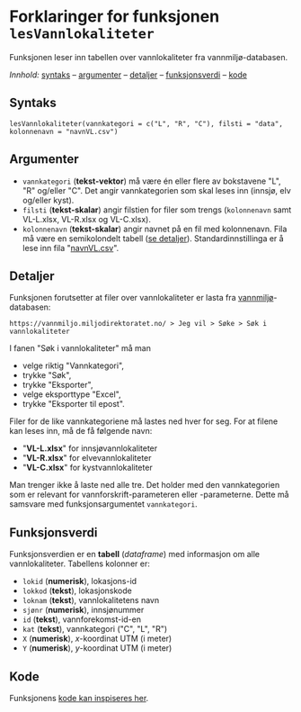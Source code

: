 # Forklaringer for funksjonen `lesVannlokaliteter`

Funksjonen leser inn tabellen over vannlokaliteter fra vannmiljø-databasen.

_Innhold:_ [syntaks](#syntaks) – [argumenter](#argumenter) – [detaljer](#detaljer) – [funksjonsverdi](#funksjonsverdi) – [kode](#kode)


## Syntaks

```{r}
lesVannlokaliteter(vannkategori = c("L", "R", "C"), filsti = "data", kolonnenavn = "navnVL.csv")
```


## Argumenter

* `vannkategori` (**tekst-vektor**) må være én eller flere av bokstavene "L", "R" og/eller "C". Det angir vannkategorien som skal leses inn (innsjø, elv og/eller kyst).
* `filsti`  (**tekst-skalar**) angir filstien for filer som trengs (`kolonnenavn` samt VL-L.xlsx, VL-R.xlsx og VL-C.xlsx).
* `kolonnenavn` (**tekst-skalar**) angir navnet på en fil med kolonnenavn. Fila må være en semikolondelt tabell ([se detaljer](forklar.md#vannlokaliteter-vl-.xlsx-navnvl.csv)). Standardinnstillinga er å lese inn fila "[navnVL.csv](../data/navnVL.csv)".


## Detaljer

Funksjonen forutsetter at filer over vannlokaliteter er lasta fra [vannmiljø](https://vannmiljo.miljodirektoratet.no/)-databasen:

`https://vannmiljo.miljodirektoratet.no/ > Jeg vil > Søke > Søk i vannlokaliteter`

I fanen "Søk i vannlokaliteter" må man

- velge riktig "Vannkategori",
- trykke "Søk",
- trykke "Eksporter",
- velge eksporttype "Excel",
- trykke "Eksporter til epost".

Filer for de like vannkategoriene må lastes ned hver for seg. 
For at filene kan leses inn, må de få følgende navn:

- "**VL-L.xlsx**" for innsjøvannlokaliteter
- "**VL-R.xlsx**" for elvevannlokaliteter
- "**VL-C.xlsx**" for kystvannlokaliteter

Man trenger ikke å laste ned alle tre. Det holder med den vannkategorien som er relevant for vannforskrift-parameteren eller -parameterne.
Dette må samsvare med funksjonsargumentet `vannkategori`.


## Funksjonsverdi

Funksjonsverdien er en **tabell** (_dataframe_) med informasjon om alle vannlokaliteter. Tabellens kolonner er:

- `lokid` (**numerisk**), lokasjons-id
- `lokkod` (**tekst**), lokasjonskode
- `loknam` (**tekst**), vannlokalitetens navn
- `sjønr` (**numerisk**), innsjønummer
- `id` (**tekst**), vannforekomst-id-en
- `kat` (**tekst**), vannkategori ("C", "L", "R")
- `X` (**numerisk**), _x_-koordinat UTM (i meter)
- `Y` (**numerisk**), _y_-koordinat UTM (i meter)


## Kode

Funksjonens [kode kan inspiseres her](../R/lesVannlokaliteter.R).

